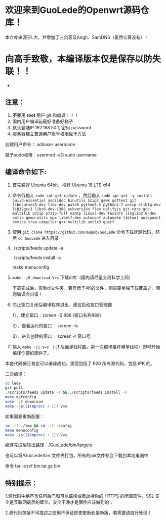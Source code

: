 欢迎来到GuoLede的Openwrt源码仓库！
=
本仓库来源于L大，并增加了三剑客及Adgh、SamDNS（虽然它真没有）！

向高手致敬，本编译版本仅是保存以防失联！！
=
-
注意：
-
1. **不**要用 **root** 用户 git 和编译！！！
2. 国内用户编译前最好准备好梯子
3. 默认登陆IP 192.168.50.1, 密码 password
4. 服务器建立普通用户账号权限赋予方法
  
  创建用户命令： adduser username
  
  赋予sudo权限：usermod -aG sudo username

编译命令如下:
-
1. 首先装好 Ubuntu 64bit，推荐  Ubuntu  18 LTS x64

2. 命令行输入 `sudo apt-get update` ，然后输入
`
sudo apt-get -y install build-essential asciidoc binutils bzip2 gawk gettext git libncurses5-dev libz-dev patch python3.5 python2.7 unzip zlib1g-dev lib32gcc1 libc6-dev-i386 subversion flex uglifyjs git-core gcc-multilib p7zip p7zip-full msmtp libssl-dev texinfo libglib2.0-dev xmlto qemu-utils upx libelf-dev autoconf automake libtool autopoint device-tree-compiler g++-multilib antlr3 gperf
`

3. 使用 `git clone https://github.com/aepub/GuoLede` 命令下载好源代码，然后 `cd GuoLede` 进入目录

4.   ./scripts/feeds update -a

     ./scripts/feeds install -a
     
      make menuconfig
   
5. `make -j8 download V=s` 下载dl库（国内请尽量全局科学上网）
    
    下载完成后，查看dl文件夹，若有低于4K的文件，则需要单独下载覆盖之，否则编译会出错！

6. 防止窗口关闭后编译程序退出，建议启动窗口管理器

   1）、建立窗口：screen -S 888  (窗口名称888）
   
   2）、查看运行的窗口： screen -ls
   
   3）、进入创建的窗口： screen -r 窗口号 

7. 输入 `make -j1 V=s` （-j1 后面是线程数。第一次编译推荐用单线程）即可开始编译你要的固件了。

本套代码保证肯定可以编译成功。里面包括了 R20 所有源代码，包括 IPK 的。


二次编译：
```bash
cd lede
git pull
./scripts/feeds update -a && ./scripts/feeds install -a
make defconfig
make -j8 download
make -j$(($(nproc) + 1)) V=s
```

如果需要重新配置：
```bash
rm -rf ./tmp && rm -rf .config
make menuconfig
make -j$(($(nproc) + 1)) V=s
```

编译完成后输出路径：/GuoLede/bin/targets
 
 也可以将/GuoLede/bin 文件夹打包，所有的ipk文件都会下载到本地电脑中

命令 tar -czvf bin.tar.gz bin

特别提示：
------
1.源代码中绝不含任何后门和可以监控或者劫持你的 HTTPS 的闭源软件，SSL 安全是互联网最后的壁垒。安全干净才是固件应该做到的；

2.源代码包括不可描述之应用不保证即使更新到最新版，若需要请自行处理！

